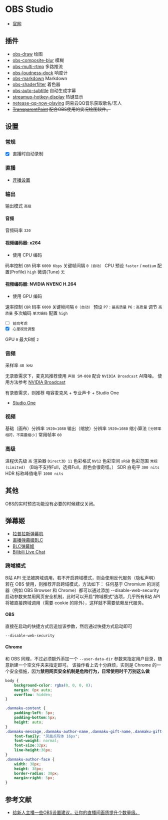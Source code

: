 # OBS Studio

- [官网](https://obsproject.com/)

## 插件

- [obs-draw](https://github.com/exeldro/obs-draw) 绘图
- [obs-composite-blur](https://github.com/FiniteSingularity/obs-composite-blur) 模糊
- [obs-multi-rtmp](https://github.com/sorayuki/obs-multi-rtmp) 多路推流
- [obs-loudness-dock](https://github.com/norihiro/obs-loudness-dock) 响度计
- [obs-markdown](https://github.com/exeldro/obs-markdown) Markdown
- [obs-shaderfilter](https://github.com/exeldro/obs-shaderfilter) 着色器
- [obs-auto-subtitle](https://github.com/summershrimp/obs-auto-subtitle) 自动生成字幕
- [streamup-hotkey-display](https://github.com/StreamUPTips/streamup-hotkey-display) 热键显示
- [netease-qq-now-playing](https://obsproject.com/forum/resources/netease-qq-now-playing.1944/) 网易云QQ音乐获取歌名/艺人
- ~~[TransparentPaint](https://github.com/sam0737/TransparentPaint) 配合OBS使用的实况绘图软件。~~

## 设置

### 常规

- [x] 直播时自动录制

### 直播

- [开播设置](https://link.bilibili.com/p/center/index#/my-room/start-live)

### 输出

输出模式 `高级`

#### 音频

音频码率 `320`

#### 视频编码器: x264

- 使用 CPU 编码

码率控制 `CBR`
码率 `6000 Kbps`
关键帧间隔 `0（自动）`
CPU 预设 `faster` / `medium`
配置(Profile) `high`
微调(Tune) `无`

#### 视频编码器: NVIDIA NVENC H.264

- 使用 GPU 编码

速率控制 `CBR`
码率 `6000`
关键帧间隔 `0（自动）`
预设 `P7：最高质量` `P6：高质量`
调节 `高质量`
多次编码 `单次编码`
配置 `high`

- [ ] `前向考虑`
- [x] `心里视觉调整`

GPU `0`
最大B帧 `2`

### 音频

采样率 `48 kHz`

无录歌需求下，麦克风推荐使用 `声丽 SM-008`
配合 `NVIDIA Broadcast` AI降噪。
使用方法参考 [NVIDIA Broadcast](./Broadcast.md)

有录歌需求，则推荐 电容麦克风 + 专业声卡 + Studio One

- [Studio One](https://www.presonus.com/en/studio-one-pricing.html)

### 视频

基础（画布）分辨率 `1920×1080`
输出（缩放）分辨率 `1920×1080`
缩小算法 `[分辨率相符，不需要缩小]`
常用帧率 `60`

### 高级

进程优先级 `高`
渲染器 `Direct3D 11`
色彩格式 `NV12`
色彩空间 `sRGB`
色彩范围 `常规(Limited)` （B站不支持Full，选择Full，颜色会很奇怪。）
SDR 白电平 `300 nits`
HDR 标称峰值电平 `1000 nits`

## 其他

OBS的实时预览功能没有必要的时候建议关闭。

## 弹幕姬

- [拉普拉斯弹幕机](https://play-live.bilibili.com/details/1698160605076?from=1)
- [直播弹幕姬BLC](https://play-live.bilibili.com/details/1675336975685?from=1)
- [BLC弹幕姬](https://github.com/xfgryujk/blivechat)
- [Bilibili Live Chat](https://github.com/Tsuk1ko/bilibili-live-chat)

### 跨域模式

B站 API 无法被跨域调用，若不开启跨域模式，则会使用反代服务（隐私声明）
若在 OBS 使用，则推荐开启跨域模式，方法如下：
任何基于 Chromium 的浏览器（例如 OBS Browser 和 Chrome）都可以通过添加 --disable-web-security 启动参数来禁用网页安全机制，此时可以开启“跨域模式”选项，几乎所有B站 API 将被直接跨域调用（需要 cookie 的除外），这样就不需要依赖反代服务。

#### OBS

直接在启动的快捷方式后追加该参数，然后通过快捷方式启动即可

```sh
--disable-web-security
```

#### Chrome

和 OBS 同理，不过必须额外添加一个 `--user-data-dir` 参数来指定用户目录，随意新建一个空文件夹来指定即可。
该操作看上去十分麻烦，实则是 Chrome 的一个安全措施，因为**禁用网页安全机制是危险行为，日常使用时千万别这么做**

```css
body {
    background-color: rgba(0, 0, 0, 0);
    margin: 0px auto;
    overflow: hidden;
}

.danmaku-content {
    padding-left: 5px;
    padding-bottom:5px;
    height: auto;
}
.danmaku-message,.danmaku-author-name,.danmaku-gift-name,.danmaku-gift-num {
    font-family: "凤凰点阵体 16px";
    font-weight: normal;
    font-size:32px;
    line-height:38px;
}
.danmaku-author-face {
    width: 38px;
    height: 38px;
    border-radius: 38px;
    margin-right: 5px;
}
```

## 参考文献

- [给新人主播一些OBS设置建议，让你的直播间画质提升个数量级。](https://www.bilibili.com/read/cv7482412/)
